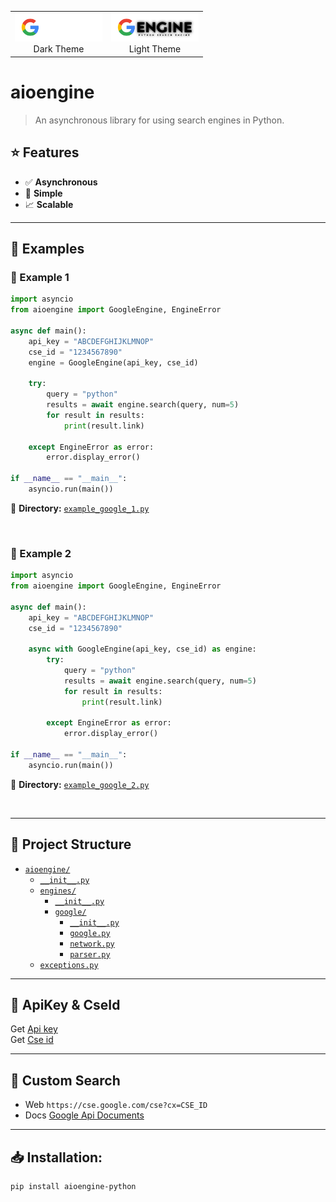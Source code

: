 <p align="center">
  <table>
    <tr>
      <td align="center">
        <img src="https://raw.githubusercontent.com/KissmeBro/aioengine/refs/heads/main/theme_dark.png" alt="Dark Theme" style="width: 140px; height: auto;">
        <br>Dark Theme
      </td>
      <td align="center">
        <img src="https://raw.githubusercontent.com/KissmeBro/aioengine/refs/heads/main/theme_light.png" alt="Light Theme" style="width: 140px; height: auto;">
        <br>Light Theme
      </td>
    </tr>
  </table>
</p>

# aioengine
> An asynchronous library for using search engines in Python.  

## ⭐ Features
- ✅ **Asynchronous**  
- 🚀 **Simple**  
- 📈 **Scalable**  

---

## 📌 Examples

### 🔹 Example 1
```python
import asyncio
from aioengine import GoogleEngine, EngineError

async def main():
    api_key = "ABCDEFGHIJKLMNOP"
    cse_id = "1234567890"
    engine = GoogleEngine(api_key, cse_id)
    
    try:
        query = "python"
        results = await engine.search(query, num=5)
        for result in results:
            print(result.link)

    except EngineError as error:
        error.display_error()
        
if __name__ == "__main__":
    asyncio.run(main())
```
📂 **Directory:** [`example_google_1.py`](https://github.com/KissmeBro/aioengine/blob/main/examples/example_google_1.py)

<br>

### 🔹 Example 2
```python
import asyncio
from aioengine import GoogleEngine, EngineError

async def main():
    api_key = "ABCDEFGHIJKLMNOP"
    cse_id = "1234567890"
    
    async with GoogleEngine(api_key, cse_id) as engine:
        try:
            query = "python"
            results = await engine.search(query, num=5)
            for result in results:
                print(result.link)

        except EngineError as error:
            error.display_error()

if __name__ == "__main__":
    asyncio.run(main())
```
📂 **Directory:** [`example_google_2.py`](https://github.com/KissmeBro/aioengine/blob/main/examples/example_google_2.py)

<br>

---

## 📂 Project Structure
- [`aioengine/`](https://github.com/KissmeBro/aioengine/blob/main/aioengine)
  - [`__init__.py`](https://github.com/KissmeBro/aioengine/blob/main/aioengine/__init__.py)
  - [`engines/`](https://github.com/KissmeBro/aioengine/blob/main/aioengine/engines)
    - [`__init__.py`](https://github.com/KissmeBro/aioengine/blob/main/aioengine/engines/__init__.py)
    - [`google/`](https://github.com/KissmeBro/aioengine/blob/main/aioengine/engines/google)
      - [`__init__.py`](https://github.com/KissmeBro/aioengine/blob/main/aioengine/engines/google/__init__.py)
      - [`google.py`](https://github.com/KissmeBro/aioengine/blob/main/aioengine/engines/google/google.py)
      - [`network.py`](https://github.com/KissmeBro/aioengine/blob/main/aioengine/engines/google/network.py)
      - [`parser.py`](https://github.com/KissmeBro/aioengine/blob/main/aioengine/engines/google/parser.py)
  - [`exceptions.py`](https://github.com/KissmeBro/aioengine/blob/main/aioengine/exceptions.py)  

--- 

## 🔐 ApiKey & CseId
Get [Api key](https://developers.google.com/custom-search/v1/introduction)
<br>
Get [Cse id](https://programmablesearchengine.google.com/controlpanel/create)
<br>

---

## 🔎 Custom Search
- Web `https://cse.google.com/cse?cx=CSE_ID`
- Docs [Google Api Documents](https://developers.google.com/custom-search/v1/reference/rest/v1/cse/list?apix=true)

---

## 📥 Installation:
```bash
pip install aioengine-python
```
